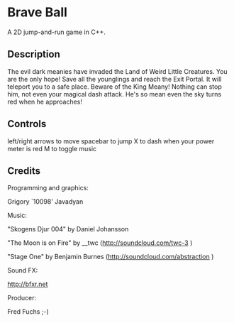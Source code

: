 Brave Ball
==========

A 2D jump-and-run game in C++.

Description
------------

The evil dark meanies have invaded the Land of Weird Little Creatures. You are the only hope!
Save all the younglings and reach the Exit Portal. It will teleport you to a safe place.
Beware of the King Meany! Nothing can stop him, not even your magical dash attack. 
He's so mean even the sky turns red when he approaches!

Controls
---------

left/right arrows to move
spacebar to jump
X to dash when your power meter is red
M to toggle music

Credits
--------

Programming and graphics: 

Grigory `10098' Javadyan


Music: 

"Skogens Djur 004" by Daniel Johansson

"The Moon is on Fire" by __twc (http://soundcloud.com/twc-3 ) 

"Stage One" by Benjamin Burnes (http://soundcloud.com/abstraction )


Sound FX:

http://bfxr.net


Producer:

Fred Fuchs ;-)

